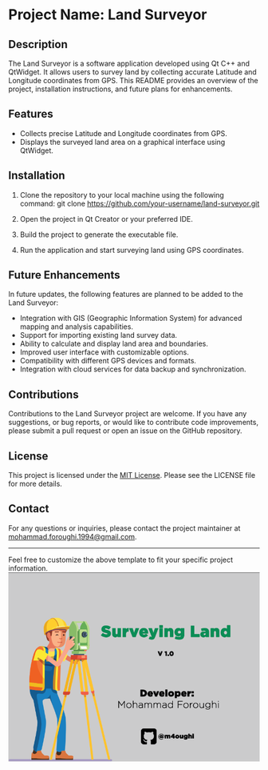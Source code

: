 # Project Name: Land Surveyor

## Description
The Land Surveyor is a software application developed using Qt C++ and QtWidget. It allows users to survey land by collecting accurate Latitude and Longitude coordinates from GPS. This README provides an overview of the project, installation instructions, and future plans for enhancements.

## Features
- Collects precise Latitude and Longitude coordinates from GPS.
- Displays the surveyed land area on a graphical interface using QtWidget.

## Installation
1. Clone the repository to your local machine using the following command:
git clone https://github.com/your-username/land-surveyor.git
   
2. Open the project in Qt Creator or your preferred IDE.

3. Build the project to generate the executable file.

4. Run the application and start surveying land using GPS coordinates.


## Future Enhancements
In future updates, the following features are planned to be added to the Land Surveyor:
- Integration with GIS (Geographic Information System) for advanced mapping and analysis capabilities.
- Support for importing existing land survey data.
- Ability to calculate and display land area and boundaries.
- Improved user interface with customizable options.
- Compatibility with different GPS devices and formats.
- Integration with cloud services for data backup and synchronization.

## Contributions
Contributions to the Land Surveyor project are welcome. If you have any suggestions, or bug reports, or would like to contribute code improvements, please submit a pull request or open an issue on the GitHub repository.

## License
This project is licensed under the [MIT License](https://opensource.org/licenses/MIT). Please see the LICENSE file for more details.

## Contact
For any questions or inquiries, please contact the project maintainer at mohammad.foroughi.1994@gmail.com.

---

Feel free to customize the above template to fit your specific project information.
![Splash Screen](https://github.com/m4oughi/SurveyingLand/blob/main/Assets/splashscreen.png?raw=true)
